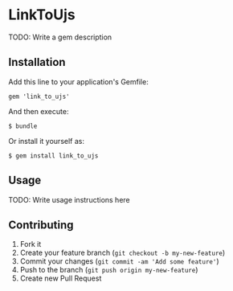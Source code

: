 # LinkToUjs

TODO: Write a gem description

## Installation

Add this line to your application's Gemfile:

    gem 'link_to_ujs'

And then execute:

    $ bundle

Or install it yourself as:

    $ gem install link_to_ujs

## Usage

TODO: Write usage instructions here

## Contributing

1. Fork it
2. Create your feature branch (`git checkout -b my-new-feature`)
3. Commit your changes (`git commit -am 'Add some feature'`)
4. Push to the branch (`git push origin my-new-feature`)
5. Create new Pull Request
